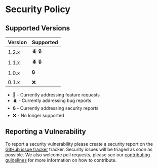# Security Policy

## Supported Versions

| Version | Supported                |
| ------- | ------------------------ |
| 1.2.x   | :beetle: :lock:          |
| 1.1.x   | :beetle: :lock:          |
| 1.0.x   | :lock:                   |
| 0.1.x   | :x:                      |

- :rocket: - Currently addressing feature requests
- :beetle: - Currently addressing bug reports
- :lock:   - Currently addressing security reports
- :x:      - No longer supported

## Reporting a Vulnerability

To report a security vulnerability please create a security report on the [GitHub issue tracker][issues] tracker.
Security issues will be triaged as soon as possible. We also welcome pull requests, please see our
[contributing guidelines][contributing] for more information on how to contribute.

[issues]: https://github.com/aaronmallen/activeinteractor/issues
[contributing]: https://github.com/aaronmallen/activeinteractor/blob/main/CONTRIBUTING.md
